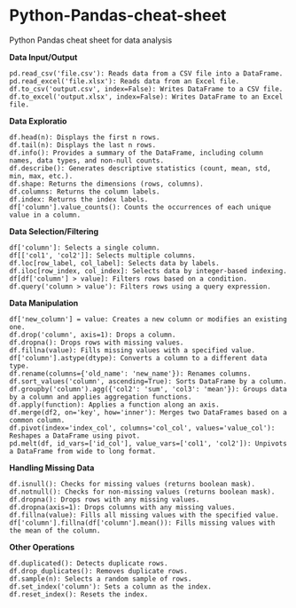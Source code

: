 # Python-Pandas-cheat-sheet
Python Pandas cheat sheet for data analysis

**Data Input/Output**

    pd.read_csv('file.csv'): Reads data from a CSV file into a DataFrame.
    pd.read_excel('file.xlsx'): Reads data from an Excel file.
    df.to_csv('output.csv', index=False): Writes DataFrame to a CSV file.
    df.to_excel('output.xlsx', index=False): Writes DataFrame to an Excel file.

**Data Exploratio**

    df.head(n): Displays the first n rows.
    df.tail(n): Displays the last n rows.
    df.info(): Provides a summary of the DataFrame, including column names, data types, and non-null counts.
    df.describe(): Generates descriptive statistics (count, mean, std, min, max, etc.).
    df.shape: Returns the dimensions (rows, columns).
    df.columns: Returns the column labels.
    df.index: Returns the index labels.
    df['column'].value_counts(): Counts the occurrences of each unique value in a column.

**Data Selection/Filtering**

    df['column']: Selects a single column.
    df[['col1', 'col2']]: Selects multiple columns.
    df.loc[row_label, col_label]: Selects data by labels.
    df.iloc[row_index, col_index]: Selects data by integer-based indexing.
    df[df['column'] > value]: Filters rows based on a condition.
    df.query('column > value'): Filters rows using a query expression.

**Data Manipulation**

    df['new_column'] = value: Creates a new column or modifies an existing one.
    df.drop('column', axis=1): Drops a column.
    df.dropna(): Drops rows with missing values.
    df.fillna(value): Fills missing values with a specified value.
    df['column'].astype(dtype): Converts a column to a different data type.
    df.rename(columns={'old_name': 'new_name'}): Renames columns.
    df.sort_values('column', ascending=True): Sorts DataFrame by a column.
    df.groupby('column').agg({'col2': 'sum', 'col3': 'mean'}): Groups data by a column and applies aggregation functions.
    df.apply(function): Applies a function along an axis.
    df.merge(df2, on='key', how='inner'): Merges two DataFrames based on a common column.
    df.pivot(index='index_col', columns='col_col', values='value_col'): Reshapes a DataFrame using pivot.
    pd.melt(df, id_vars=['id_col'], value_vars=['col1', 'col2']): Unpivots a DataFrame from wide to long format. 

**Handling Missing Data**

    df.isnull(): Checks for missing values (returns boolean mask).
    df.notnull(): Checks for non-missing values (returns boolean mask).
    df.dropna(): Drops rows with any missing values.
    df.dropna(axis=1): Drops columns with any missing values.
    df.fillna(value): Fills all missing values with the specified value.
    df['column'].fillna(df['column'].mean()): Fills missing values with the mean of the column. 

**Other Operations**

    df.duplicated(): Detects duplicate rows.
    df.drop_duplicates(): Removes duplicate rows.
    df.sample(n): Selects a random sample of rows.
    df.set_index('column'): Sets a column as the index.
    df.reset_index(): Resets the index.


